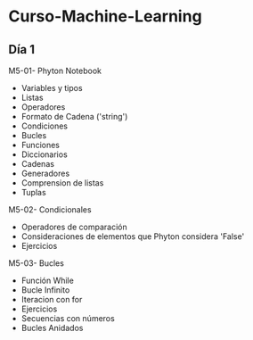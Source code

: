 # Curso-Machine-Learning

## Día 1
M5-01- Phyton Notebook
  - Variables y tipos
  - Listas
  - Operadores
  - Formato de Cadena ('string')
  - Condiciones
  - Bucles
  - Funciones
  - Diccionarios
  - Cadenas
  - Generadores
  - Comprension de listas
  - Tuplas
  
M5-02- Condicionales
  - Operadores de comparación
  - Consideraciones de elementos que Phyton considera 'False'
  - Ejercicios
  
M5-03- Bucles
  - Función While
  - Bucle Infinito
  - Iteracion con for
  - Ejercicios
  - Secuencias con números
  - Bucles Anidados
